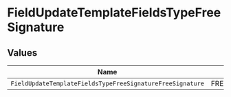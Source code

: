 # FieldUpdateTemplateFieldsTypeFreeSignature


## Values

| Name                                                      | Value                                                     |
| --------------------------------------------------------- | --------------------------------------------------------- |
| `FieldUpdateTemplateFieldsTypeFreeSignatureFreeSignature` | FREE_SIGNATURE                                            |